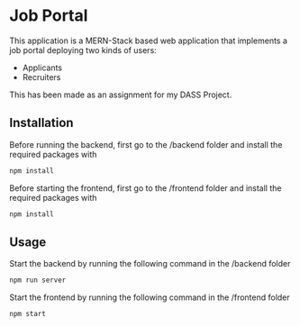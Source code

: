 # Job Portal

This application is a MERN-Stack based web application that implements a job portal deploying two kinds of users:

* Applicants
* Recruiters

This has been made as an assignment for my DASS Project.

## Installation

Before running the backend, first go to the /backend folder and install the required packages with

```bash
npm install
```

Before starting the frontend, first go to the /frontend folder and install the required packages with

```bash
npm install
```

## Usage

Start the backend by running the following command in the /backend folder

```bash
npm run server
```
Start the frontend by running the following command in the /frontend folder

```bash
npm start
```
